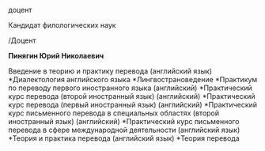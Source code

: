 доцент

Кандидат филологических наук

/Доцент

**Пинягин Юрий Николаевич**

Введение в теорию и практику перевода (английский язык)
	*Диалектология английского языка
	*Лингвострановедение
	*Практикум по переводу первого иностранного языка (английский)
	*Практический курс перевода (второй иностранный язык) (английский)
	*Практический курс перевода (первый иностранный язык) (английский)
	*Практический курс письменного перевода в специальных областях (второй иностранный язык) (английский)
	*Практический курс письменного перевода в сфере международной деятельности (английский язык)
	*Теория и практика перевода (английский язык)
	*Теория перевода